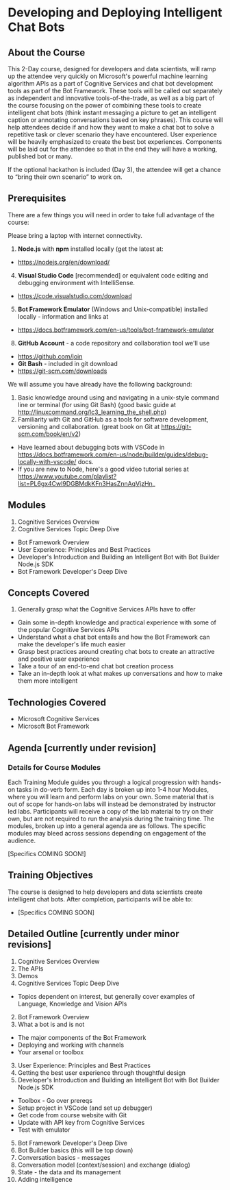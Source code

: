 Developing and Deploying Intelligent Chat Bots 
===============================================

## About the Course

This 2-Day course, designed for developers and data scientists, will ramp up the attendee very quickly on Microsoft's powerful machine learning algorithm APIs as a part of Cognitive Services and chat bot development tools as part of the Bot Framework.  These tools will be called out separately as independent and innovative tools-of-the-trade, as well as a big part of the course focusing on the power of combining these tools to create intelligent chat bots (think instant messaging a picture to get an intelligent caption or annotating conversations based on key phrases).  This course will help attendees decide if and how they want to make a chat bot to solve a repetitive task or clever scenario they have encountered.  User experience will be heavily emphasized to create the best bot experiences.  Components will be laid out for the attendee so that in the end they will have a working, published bot or many.

If the optional hackathon is included (Day 3), the attendee will get a chance to “bring their own scenario” to work on.  

## Prerequisites

There are a few things you will need in order to take full advantage of the course:

Please bring a laptop with internet connectivity.

1. **Node.js** with **npm** installed locally (get the latest at:
  * https://nodejs.org/en/download/
4. **Visual Studio Code** \[recommended\] or equivalent code editing and debugging environment with IntelliSense.  
  * https://code.visualstudio.com/download
5. **Bot Framework Emulator** (Windows and Unix-compatible) installed locally - information and links at
  * https://docs.botframework.com/en-us/tools/bot-framework-emulator
8.  **GitHub Account** - a code repository and collaboration tool we'll use
  * https://github.com/join
*  **Git Bash** - included in git download
  * https://git-scm.com/downloads

We will assume you have already have the following background:

1.  Basic knowledge around using and navigating in a unix-style command line or terminal (for using Git Bash) (good basic guide at http://linuxcommand.org/lc3_learning_the_shell.php)
2.  Familiarity with Git and GitHub as a tools for software development, versioning and collaboration. (great book on Git at https://git-scm.com/book/en/v2)
*  Have learned about debugging bots with VSCode in https://docs.botframework.com/en-us/node/builder/guides/debug-locally-with-vscode/ docs.
*  If you are new to Node, here's a good video tutorial series at https://www.youtube.com/playlist?list=PL6gx4Cwl9DGBMdkKFn3HasZnnAqVjzHn_

## Modules

1.  Cognitive Services Overview
2.  Cognitive Services Topic Deep Dive
*  Bot Framework Overview
*  User Experience:  Principles and Best Practices
*  Developer's Introduction and Building an Intelligent Bot with Bot Builder Node.js SDK
*  Bot Framework Developer's Deep Dive

## Concepts Covered

1.  Generally grasp what the Cognitive Services APIs have to offer
*  Gain some in-depth knowledge and practical experience with some of the popular Cognitive Services APIs
*  Understand what a chat bot entails and how the Bot Framework can make the developer's life much easier
*  Grasp best practices around creating chat bots to create an attractive and positive user experience
*  Take a tour of an end-to-end chat bot creation process
*  Take an in-depth look at what makes up conversations and how to make them more intelligent

## Technologies Covered

* Microsoft Cognitive Services
* Microsoft Bot Framework

## Agenda [currently under revision]

### Details for Course Modules

Each Training Module guides you through a logical progression with hands-on tasks in do-verb form. Each day is broken up into 1-4 hour Modules, where you will learn and perform labs on your own. Some material that is out of scope for hands-on labs will instead be demonstrated by instructor led labs. Participants will receive a copy of the lab material to try on their own, but are not required to run the analysis during the training time.
The modules, broken up into a general agenda are as follows. The specific modules may bleed across sessions depending on engagement of the audience.

\[Specifics COMING SOON!\]

## Training Objectives

The course is designed to help developers and data scientists create intelligent chat bots. After completion, participants will be able to:
* \[Specifics COMING SOON\]

## Detailed Outline [currently under minor revisions]

1. Cognitive Services Overview
  1. The APIs
  2. Demos
1. Cognitive Services Topic Deep Dive
  - Topics dependent on interest, but generally cover examples of Language, Knowledge and Vision APIs
2. Bot Framework Overview
  1. What a bot is and is not
  * The major components of the Bot Framework
  * Deploying and working with channels
  * Your arsenal or toolbox
3. User Experience:  Principles and Best Practices
  1. Getting the best user experience through thoughtful design
4. Developer's Introduction and Building an Intelligent Bot with Bot Builder Node.js SDK
  * Toolbox - Go over prereqs
  * Setup project in VSCode (and set up debugger)
  * Get code from course website with Git
  * Update with API key from Cognitive Services
  * Test with emulator
5. Bot Framework Developer's Deep Dive
  1. Bot Builder basics (this will be top down)
  3. Conversation basics - messages
  4. Conversation model (context/session) and exchange (dialog)
  5. State - the data and its management
  6. Adding intelligence